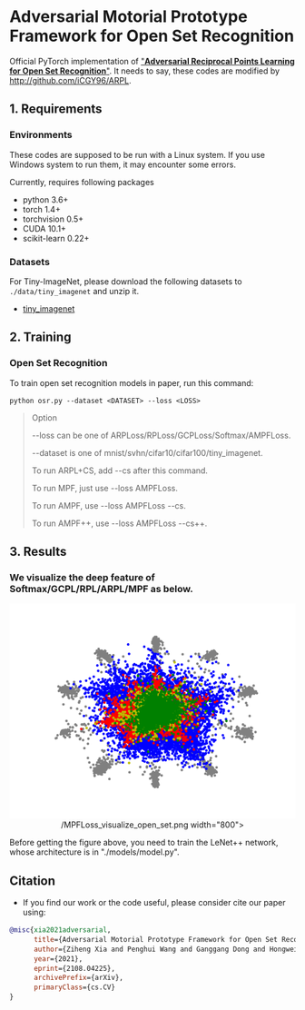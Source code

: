 # Adversarial Motorial Prototype Framework for Open Set Recognition
Official PyTorch implementation of
["**Adversarial Reciprocal Points Learning for Open Set Recognition**"](https://arxiv.org/abs/2108.04225). 
It needs to say, these codes are modified by http://github.com/iCGY96/ARPL.


## 1. Requirements
### Environments
These codes are supposed to be run with a Linux system. If you use Windows system to run them,
it may encounter some errors.

Currently, requires following packages
- python 3.6+
- torch 1.4+
- torchvision 0.5+
- CUDA 10.1+
- scikit-learn 0.22+

### Datasets
For Tiny-ImageNet, please download the following datasets to ```./data/tiny_imagenet``` and unzip it.
-   [tiny_imagenet](https://drive.google.com/file/d/1oJe95WxPqEIWiEo8BI_zwfXDo40tEuYa/view?usp=sharing)

## 2. Training 

### Open Set Recognition
To train open set recognition models in paper, run this command:
```train
python osr.py --dataset <DATASET> --loss <LOSS>
```
> Option 
> 
> --loss can be one of ARPLoss/RPLoss/GCPLoss/Softmax/AMPFLoss.
> 
> --dataset is one of mnist/svhn/cifar10/cifar100/tiny_imagenet.
> 
> To run ARPL+CS, add --cs after this command.
> 
> To run MPF, just use --loss AMPFLoss.
> 
> To run AMPF, use --loss AMPFLoss --cs. 
> 
> To run AMPF++, use --loss AMPFLoss --cs++.


## 3. Results
### We visualize the deep feature of Softmax/GCPL/RPL/ARPL/MPF as below.

<p align="center">
    <img src="./img/MPFLoss_visualize_open_set.png" width="800"/>/MPFLoss_visualize_open_set.png width="800">
</p>

Before getting the figure above, you need to train the LeNet++ network, whose architecture is in "./models/model.py".


## Citation
- If you find our work or the code useful, please consider cite our paper using:
```bibtex
@misc{xia2021adversarial,
      title={Adversarial Motorial Prototype Framework for Open Set Recognition}, 
      author={Ziheng Xia and Penghui Wang and Ganggang Dong and Hongwei Liu},
      year={2021},
      eprint={2108.04225},
      archivePrefix={arXiv},
      primaryClass={cs.CV}
}
```
